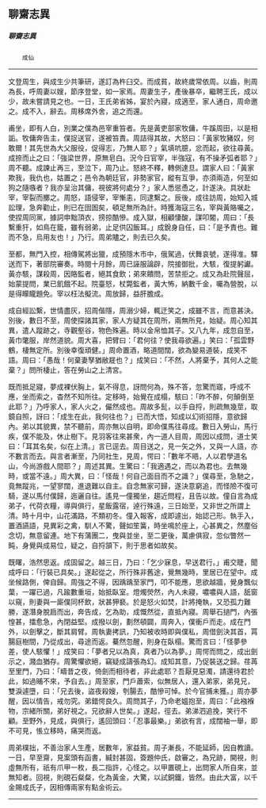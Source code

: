 

## 聊齋志異

##### 聊齋志異
　　`成仙`

* * *

文登周生，與成生少共筆研，遂訂為杵臼交。而成貧，故終歲常依周。以齒，則周為長，呼周妻以嫂，節序登堂，如一家焉。周妻生子，產後暴卒，繼聘王氏，成以少，故未嘗請見之也。一日，王氏弟省姊，宴於內寢，成適至，家人通白，周命邀之。成不入，辭去。周移席外舍，追之而還。

甫坐，即有人白，別業之僕為邑宰重笞者。先是黃吏部家牧傭，牛蹊周田，以是相詬。牧傭奔告主，僕捉送官，遂被笞責。周詰得其故，大怒曰：「黃家牧豬奴，何敢爾！其先世為大父服役，促得志，乃無人耶？」氣填吭臆，忿而起，欲往尋黃。成捺而止之曰：「強梁世界，原無皂白。況今日官宰，半強寇，有不操矛弧者耶？」周不聽。成諫止再三，至泣下，周乃止。怒終不釋，轉側達旦。謂家人曰：「黃家欺我，我仇也，姑置之；邑令為朝廷官，非勢家官，縱有互爭，亦須兩造，何至如狗之隨嗾者？我亦呈治其傭，視彼將何處分？」家人悉慫恿之，計遂決。具狀赴宰，宰裂而擲之。周怒，語侵宰，宰慚恚，同逮繫之。辰後，成往訪周，始知入城訟理，急奔勸止，則已在囹圄矣，頓足無所為計。時獲海寇三名，宰與黃賂囑之，使捏周同黨，據詞申黜頂衣，搒掠酷慘。成入獄，相顧悽酸，謀叩閽，周曰：「長繫重犴，如鳥在籠，雖有弱弟，止足供囚飯耳。」成銳身自任，曰：「是予責也。難而不急，烏用友也！」乃行。周弟贐之，則去已久矣。

至都，無門入控，相傳駕將出獵，成預隱木市中，俄駕過，伏舞哀號，遂得准。驛送而下，著部院審奏。時閱十月餘，周已誣服論辟，院接御批，大駭，復提躬讞。黃亦駭，謀殺周，因賂監者，絕其食飲；弟來饋問，苦禁拒之。成又為赴院聲屈，始蒙提問，業已飢餓不起。院臺怒，杖斃監者，黃大怖，納數千金，囑為營脫，以是得矇矓題免。宰以枉法擬流。周放歸，益肝膽成。

成自經訟繫，世情盡灰，招周偕隱，周溺少婦，輒迂笑之，成雖不言，而意甚決。別後，數日不至，周使探諸其家，家人方疑其在周所，兩無所見，始疑。周心知其異，遣人蹤跡之，寺觀壑谷，物色殊遍。時以金帛恤其子。又八九年，成忽自至，黃巾氅服，岸然道貌。周大喜，把臂曰：「君何往？使我尋欲遍。」笑曰：「孤雲野鶴，棲無定所。別後幸復頑健。」周命置酒，略道間闊，欲為變易道裝，成笑不語。周曰：「愚哉！何棄妻孥猶敝屣也？」成笑曰：「不然，人將棄予，其何人之能棄？」問所棲止，答在勞山之上清宮。

既而抵足寢，夢成裸伏胸上，氣不得息，訝問何為，殊不答，忽驚而寤，呼成不應，坐而索之，杳然不知所往。定移時，始覺在成榻，駭曰：「昨不醉，何顛倒至此耶？」乃呼家人，家人火之，儼然成也。周故多髭，以手自捋，則疏無幾莖，取鏡自照，訝曰：「成生在此，我何往也？」已而大悟，知成以幻術招隱，意欲歸內。弟以其貌異，禁不聽前，周亦無以自明，即命僕馬往尋成。數日入勞山，馬行疾，僕不能及，休止樹下。見羽客往來甚衆，內一道人目周，周因以成問，道士笑曰：「耳其名矣，似在上清。」言已逕去。周目送之，見一矢之外，又與一人語，亦不數言而去。與言者漸至，乃同社生，見周，愕曰：「數年不晤，人以君學道名山，今尚游戲人間耶？」周述其異。生驚曰：「我適遇之，而以為君也。去無幾時，或當不遠。」周大異，曰：「怪哉！何自己面目而不之識？」僕尋至，急馳之，竟無蹤兆，一望寥闊，進退難以自主。自念無家可歸，遂決意窮追，而怪險不復可騎，遂以馬付僕歸，迤邐自往。遙見一僮獨坐，趨近問程，且告以故。僮自言為成弟子，代荷衣糧，導與俱行，星飯露宿，逴行殊遠，三日始至，又非世之所謂上清。時十月中，山花滿路，不類初冬。僮入報客，成即遽出，始認己形。執手入，置酒讌語，見異彩之禽，馴人不驚，聲如笙簧，時坐鳴於座上，心甚異之，然塵俗念切，無意留連。地下有蒲團二，曳與並坐，至二更後，萬慮俱寂，忽似瞥然一盹，身覺與成易位，疑之，自捋頷下，則于思者如故矣。

既曙，浩然思返。成固留之。越三日，乃曰：「乞少寐息，早送君行。」甫交睫，聞成呼曰：「行裝已具矣。」遂起從之，所行殊非舊途，覺無幾時，里居已在望中。成坐候路側，俾自歸。周強之不得，因踽踽至家門，叩不能應，思欲越牆，覺身飄似葉，一躍已過，凡踰數重垣，始抵臥室。燈燭熒然，內人未寢，噥噥與人語，舐窗以窺，則妻與一廝僕同杯飲，狀甚狎褻。於是怒火如焚，計將掩執，又恐孤力難勝，遂潛身脫扃而出，奔告成，乞為助，成慨然從，直抵內寢。周舉石撾門，內張惶甚，擂愈急，內閉益堅。成撥以劍，劃然頓闢，周奔入，僕衝戶而走。成在門外，以劍擊之，斷其肩臂。周執妻拷訊，乃知被收時即與僕私，周借劍決其首，罥腸庭樹間，乃從成出，尋途而返。驀然忽醒，則身在臥榻。驚而言曰：「怪夢參差，使人駭懼！」成笑曰：「夢者兄以為真，真者乃以為夢。」周愕而問之，成出劍示之，濺血猶存。周驚懼欲絕，竊疑成譸張為幻。成知其意，乃促裝送之歸。荏苒至里門，乃曰：「疇昔之夜，倚劍而相待者，非此處耶？吾厭見惡濁，請還待君於此，如過晡不來，予自去。」周至家，門戶蕭索，似無居人，還入弟家，弟見兄，雙淚遽墮，曰：「兄去後，盜夜殺嫂，刳腸去，酷慘可悼。於今官捕未獲。」周亦夢醒，因以情告，戒勿究。弟錯愕良久。周問其子，乃命老媼抱至，周曰：「此襁褓物，宗緒所關，弟好視之。兄欲辭人世矣。」遂起，徑去。弟涕泗追挽，笑行不顧。至野外，見成，與俱行，遙回頭曰：「忍事最樂。」弟欲有言，成闊袖一舉，即不可見，悵立移時，痛哭而返。

周弟樸拙，不善治家人生產，居數年，家益貧。周子漸長，不能延師，因自教讀。一日，早至齋，見案頭有函書，緘封甚固，簽題仲氏，啟審之，為兄跡，開視，則虛無所有，祇有爪甲一枚，長二指許，心怪之。以甲置硯上，出問家人所自來，並無知者。回視，則硯石粲粲，化為黃金，大驚，以試銅鐵，皆然。由此大富，以千金賜成氏子，因相傳兩家有點金術云。

* * *

